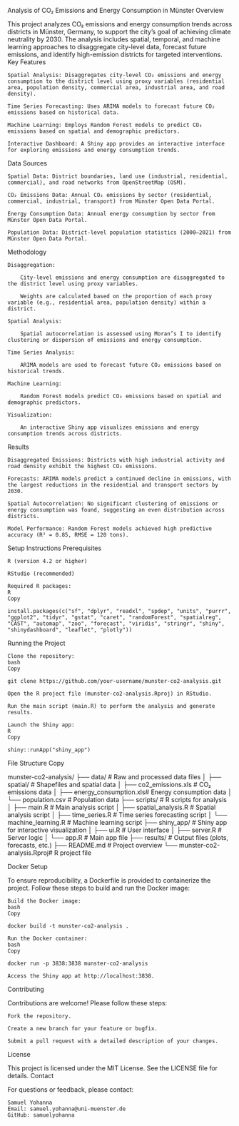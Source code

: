 Analysis of CO₂ Emissions and Energy Consumption in Münster
Overview

This project analyzes CO₂ emissions and energy consumption trends across districts in Münster, Germany, to support the city’s goal of achieving climate neutrality by 2030. The analysis includes spatial, temporal, and machine learning approaches to disaggregate city-level data, forecast future emissions, and identify high-emission districts for targeted interventions.
Key Features

    Spatial Analysis: Disaggregates city-level CO₂ emissions and energy consumption to the district level using proxy variables (residential area, population density, commercial area, industrial area, and road density).

    Time Series Forecasting: Uses ARIMA models to forecast future CO₂ emissions based on historical data.

    Machine Learning: Employs Random Forest models to predict CO₂ emissions based on spatial and demographic predictors.

    Interactive Dashboard: A Shiny app provides an interactive interface for exploring emissions and energy consumption trends.

Data Sources

    Spatial Data: District boundaries, land use (industrial, residential, commercial), and road networks from OpenStreetMap (OSM).

    CO₂ Emissions Data: Annual CO₂ emissions by sector (residential, commercial, industrial, transport) from Münster Open Data Portal.

    Energy Consumption Data: Annual energy consumption by sector from Münster Open Data Portal.

    Population Data: District-level population statistics (2000–2021) from Münster Open Data Portal.

Methodology

    Disaggregation:

        City-level emissions and energy consumption are disaggregated to the district level using proxy variables.

        Weights are calculated based on the proportion of each proxy variable (e.g., residential area, population density) within a district.

    Spatial Analysis:

        Spatial autocorrelation is assessed using Moran’s I to identify clustering or dispersion of emissions and energy consumption.

    Time Series Analysis:

        ARIMA models are used to forecast future CO₂ emissions based on historical trends.

    Machine Learning:

        Random Forest models predict CO₂ emissions based on spatial and demographic predictors.

    Visualization:

        An interactive Shiny app visualizes emissions and energy consumption trends across districts.

Results

    Disaggregated Emissions: Districts with high industrial activity and road density exhibit the highest CO₂ emissions.

    Forecasts: ARIMA models predict a continued decline in emissions, with the largest reductions in the residential and transport sectors by 2030.

    Spatial Autocorrelation: No significant clustering of emissions or energy consumption was found, suggesting an even distribution across districts.

    Model Performance: Random Forest models achieved high predictive accuracy (R² = 0.85, RMSE = 120 tons).

Setup Instructions
Prerequisites

    R (version 4.2 or higher)

    RStudio (recommended)

    Required R packages:
    R
    Copy

    install.packages(c("sf", "dplyr", "readxl", "spdep", "units", "purrr", "ggplot2", "tidyr", "gstat", "caret", "randomForest", "spatialreg", "CAST", "automap", "zoo", "forecast", "viridis", "stringr", "shiny", "shinydashboard", "leaflet", "plotly"))

Running the Project

    Clone the repository:
    bash
    Copy

    git clone https://github.com/your-username/munster-co2-analysis.git

    Open the R project file (munster-co2-analysis.Rproj) in RStudio.

    Run the main script (main.R) to perform the analysis and generate results.

    Launch the Shiny app:
    R
    Copy

    shiny::runApp("shiny_app")

File Structure
Copy

munster-co2-analysis/
├── data/                     # Raw and processed data files
│   ├── spatial/              # Shapefiles and spatial data
│   ├── co2_emissions.xls     # CO₂ emissions data
│   ├── energy_consumption.xls# Energy consumption data
│   └── population.csv        # Population data
├── scripts/                  # R scripts for analysis
│   ├── main.R                # Main analysis script
│   ├── spatial_analysis.R    # Spatial analysis script
│   ├── time_series.R         # Time series forecasting script
│   └── machine_learning.R    # Machine learning script
├── shiny_app/                # Shiny app for interactive visualization
│   ├── ui.R                  # User interface
│   ├── server.R              # Server logic
│   └── app.R                 # Main app file
├── results/                  # Output files (plots, forecasts, etc.)
├── README.md                 # Project overview
└── munster-co2-analysis.Rproj# R project file

Docker Setup

To ensure reproducibility, a Dockerfile is provided to containerize the project. Follow these steps to build and run the Docker image:

    Build the Docker image:
    bash
    Copy

    docker build -t munster-co2-analysis .

    Run the Docker container:
    bash
    Copy

    docker run -p 3838:3838 munster-co2-analysis

    Access the Shiny app at http://localhost:3838.

Contributing

Contributions are welcome! Please follow these steps:

    Fork the repository.

    Create a new branch for your feature or bugfix.

    Submit a pull request with a detailed description of your changes.

License

This project is licensed under the MIT License. See the LICENSE file for details.
Contact

For questions or feedback, please contact:

    Samuel Yohanna
    Email: samuel.yohanna@uni-muenster.de
    GitHub: samuelyohanna
